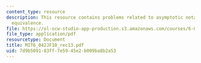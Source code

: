 ```yaml
---
content_type: resource
description: This resource contains problems related to asymptotic notation, asymptotic
  equivalence.
file: https://ol-ocw-studio-app-production.s3.amazonaws.com/courses/6-042j-mathematics-for-computer-science-fall-2010/7d9b509183ff7e5945e2b009ba8b2a53_MIT6_042JF10_rec13.pdf
file_type: application/pdf
resourcetype: Document
title: MIT6_042JF10_rec13.pdf
uid: 7d9b5091-83ff-7e59-45e2-b009ba8b2a53
---
```

